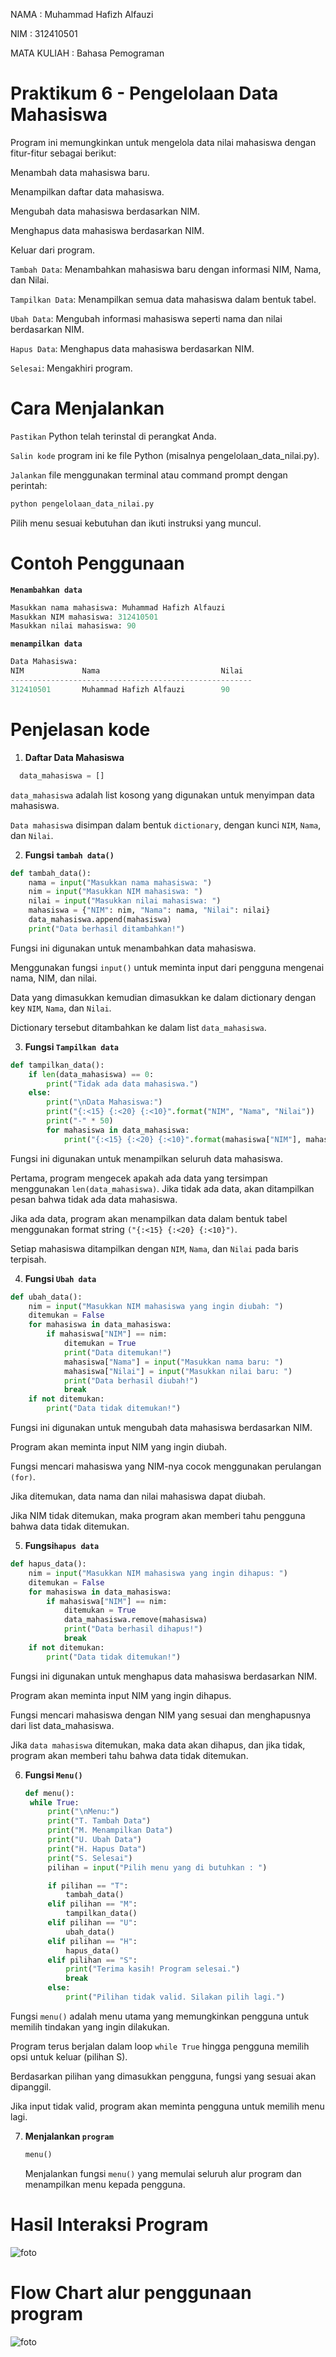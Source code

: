 NAMA : Muhammad Hafizh Alfauzi

NIM : 312410501

MATA KULIAH : Bahasa Pemograman

# Praktikum 6 - Pengelolaan Data Mahasiswa  

Program ini memungkinkan untuk mengelola data nilai mahasiswa dengan fitur-fitur sebagai berikut:

Menambah data mahasiswa baru.

Menampilkan daftar data mahasiswa.

Mengubah data mahasiswa berdasarkan NIM.

Menghapus data mahasiswa berdasarkan NIM.

Keluar dari program.

`Tambah Data`: Menambahkan mahasiswa baru dengan informasi NIM, Nama, dan Nilai.

`Tampilkan Data`: Menampilkan semua data mahasiswa dalam bentuk tabel.

`Ubah Data`: Mengubah informasi mahasiswa seperti nama dan nilai berdasarkan NIM.

`Hapus Data`: Menghapus data mahasiswa berdasarkan NIM.

`Selesai`: Mengakhiri program.

# Cara Menjalankan 

`Pastikan` Python telah terinstal di perangkat Anda.

`Salin kode` program ini ke file Python (misalnya pengelolaan_data_nilai.py).

`Jalankan` file menggunakan terminal atau command prompt dengan perintah:

```python
python pengelolaan_data_nilai.py
```

Pilih menu sesuai kebutuhan dan ikuti instruksi yang muncul.

# Contoh Penggunaan 

**`Menambahkan data`**

``` python
Masukkan nama mahasiswa: Muhammad Hafizh Alfauzi
Masukkan NIM mahasiswa: 312410501
Masukkan nilai mahasiswa: 90
```
**`menampilkan data`**

```python
Data Mahasiswa:
NIM             Nama                           Nilai     
------------------------------------------------------
312410501       Muhammad Hafizh Alfauzi        90         
```
# Penjelasan kode

1. **Daftar Data Mahasiswa**
   
 ```python
   data_mahasiswa = []
   ```

`data_mahasiswa` adalah list kosong yang digunakan untuk menyimpan data mahasiswa.

`Data mahasiswa` disimpan dalam bentuk `dictionary`, dengan kunci `NIM`, `Nama`, dan `Nilai`.

2. **Fungsi `tambah data()`**

```python
def tambah_data():
    nama = input("Masukkan nama mahasiswa: ")
    nim = input("Masukkan NIM mahasiswa: ")
    nilai = input("Masukkan nilai mahasiswa: ")
    mahasiswa = {"NIM": nim, "Nama": nama, "Nilai": nilai}
    data_mahasiswa.append(mahasiswa)
    print("Data berhasil ditambahkan!")
```
Fungsi ini digunakan untuk menambahkan data mahasiswa.

Menggunakan fungsi `input()` untuk meminta input dari pengguna mengenai nama, NIM, dan nilai.

Data yang dimasukkan kemudian dimasukkan ke dalam dictionary dengan key `NIM`, `Nama`, dan `Nilai`.

Dictionary tersebut ditambahkan ke dalam list `data_mahasiswa`.

3. **Fungsi `Tampilkan data`**
   
```python
def tampilkan_data():
    if len(data_mahasiswa) == 0:
        print("Tidak ada data mahasiswa.")
    else:
        print("\nData Mahasiswa:")
        print("{:<15} {:<20} {:<10}".format("NIM", "Nama", "Nilai"))
        print("-" * 50)
        for mahasiswa in data_mahasiswa:
            print("{:<15} {:<20} {:<10}".format(mahasiswa["NIM"], mahasiswa["Nama"], mahasiswa["Nilai"]))
```
Fungsi ini digunakan untuk menampilkan seluruh data mahasiswa.

Pertama, program mengecek apakah ada data yang tersimpan menggunakan `len(data_mahasiswa)`. Jika tidak ada data, akan ditampilkan pesan bahwa tidak ada data mahasiswa.

Jika ada data, program akan menampilkan data dalam bentuk tabel menggunakan format string `("{:<15} {:<20} {:<10}")`.

Setiap mahasiswa ditampilkan dengan `NIM`, `Nama`, dan `Nilai` pada baris terpisah.

4. **Fungsi `Ubah data`**

```python
def ubah_data():
    nim = input("Masukkan NIM mahasiswa yang ingin diubah: ")
    ditemukan = False
    for mahasiswa in data_mahasiswa:
        if mahasiswa["NIM"] == nim:
            ditemukan = True
            print("Data ditemukan!")
            mahasiswa["Nama"] = input("Masukkan nama baru: ")
            mahasiswa["Nilai"] = input("Masukkan nilai baru: ")
            print("Data berhasil diubah!")
            break
    if not ditemukan:
        print("Data tidak ditemukan!")
```
Fungsi ini digunakan untuk mengubah data mahasiswa berdasarkan NIM.

Program akan meminta input NIM yang ingin diubah.

Fungsi mencari mahasiswa yang NIM-nya cocok menggunakan perulangan `(for)`.

Jika ditemukan, data nama dan nilai mahasiswa dapat diubah.

Jika NIM tidak ditemukan, maka program akan memberi tahu pengguna bahwa data tidak ditemukan.

5. **Fungsi`hapus data`**
   
```python
def hapus_data():
    nim = input("Masukkan NIM mahasiswa yang ingin dihapus: ")
    ditemukan = False
    for mahasiswa in data_mahasiswa:
        if mahasiswa["NIM"] == nim:
            ditemukan = True
            data_mahasiswa.remove(mahasiswa)
            print("Data berhasil dihapus!")
            break
    if not ditemukan:
        print("Data tidak ditemukan!")
```
Fungsi ini digunakan untuk menghapus data mahasiswa berdasarkan NIM.

Program akan meminta input NIM yang ingin dihapus.

Fungsi mencari mahasiswa dengan NIM yang sesuai dan menghapusnya dari list data_mahasiswa.

Jika `data mahasiswa` ditemukan, maka data akan dihapus, dan jika tidak, program akan memberi tahu bahwa data tidak ditemukan.

6. **Fungsi `Menu()`**
   ```python
   def menu():
    while True:
        print("\nMenu:")
        print("T. Tambah Data")
        print("M. Menampilkan Data")
        print("U. Ubah Data")
        print("H. Hapus Data")
        print("S. Selesai")
        pilihan = input("Pilih menu yang di butuhkan : ")

        if pilihan == "T":
            tambah_data()
        elif pilihan == "M":
            tampilkan_data()
        elif pilihan == "U":
            ubah_data()
        elif pilihan == "H":
            hapus_data()
        elif pilihan == "S":
            print("Terima kasih! Program selesai.")
            break
        else:
            print("Pilihan tidak valid. Silakan pilih lagi.")
   ```
   
Fungsi `menu()` adalah menu utama yang memungkinkan pengguna untuk memilih tindakan yang ingin dilakukan.

Program terus berjalan dalam loop `while True` hingga pengguna memilih opsi untuk keluar (pilihan S).

Berdasarkan pilihan yang dimasukkan pengguna, fungsi yang sesuai akan dipanggil.

Jika input tidak valid, program akan meminta pengguna untuk memilih menu lagi.

7. **Menjalankan `program`**
   
   ```python
   menu()
   ```
   Menjalankan fungsi `menu()` yang memulai seluruh alur program dan menampilkan menu kepada pengguna.

# Hasil Interaksi Program 

![foto](https://github.com/Indahwakifa/labpy06/blob/525aedec7bae4cc21a28692a2f3ff0ef40f0a547/Gambar%20WhatsApp%202024-12-03%20pukul%2019.24.49_5cb72c07.jpg) 

# Flow Chart alur penggunaan program

![foto](https://github.com/Moviezal/labpy06/blob/01130b5a2ab2dfb5ceba670347f387dc90f1a6b7/Flowchart%20Labpy06.jpg) 
